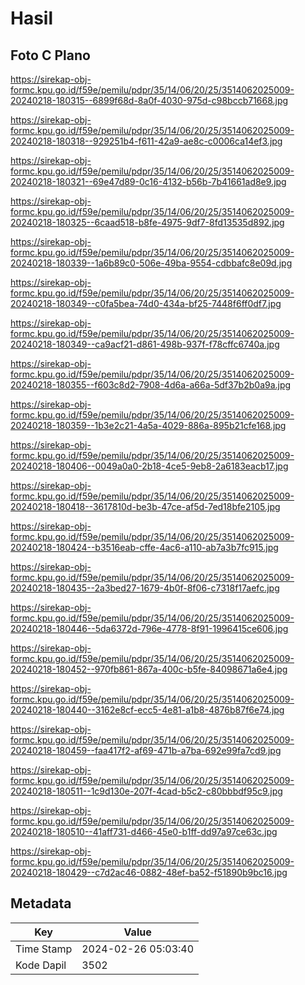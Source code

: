 # Hasil

## Foto C Plano

https://sirekap-obj-formc.kpu.go.id/f59e/pemilu/pdpr/35/14/06/20/25/3514062025009-20240218-180315--6899f68d-8a0f-4030-975d-c98bccb71668.jpg

https://sirekap-obj-formc.kpu.go.id/f59e/pemilu/pdpr/35/14/06/20/25/3514062025009-20240218-180318--929251b4-f611-42a9-ae8c-c0006ca14ef3.jpg

https://sirekap-obj-formc.kpu.go.id/f59e/pemilu/pdpr/35/14/06/20/25/3514062025009-20240218-180321--69e47d89-0c16-4132-b56b-7b41661ad8e9.jpg

https://sirekap-obj-formc.kpu.go.id/f59e/pemilu/pdpr/35/14/06/20/25/3514062025009-20240218-180325--6caad518-b8fe-4975-9df7-8fd13535d892.jpg

https://sirekap-obj-formc.kpu.go.id/f59e/pemilu/pdpr/35/14/06/20/25/3514062025009-20240218-180339--1a6b89c0-506e-49ba-9554-cdbbafc8e09d.jpg

https://sirekap-obj-formc.kpu.go.id/f59e/pemilu/pdpr/35/14/06/20/25/3514062025009-20240218-180349--c0fa5bea-74d0-434a-bf25-7448f6ff0df7.jpg

https://sirekap-obj-formc.kpu.go.id/f59e/pemilu/pdpr/35/14/06/20/25/3514062025009-20240218-180349--ca9acf21-d861-498b-937f-f78cffc6740a.jpg

https://sirekap-obj-formc.kpu.go.id/f59e/pemilu/pdpr/35/14/06/20/25/3514062025009-20240218-180355--f603c8d2-7908-4d6a-a66a-5df37b2b0a9a.jpg

https://sirekap-obj-formc.kpu.go.id/f59e/pemilu/pdpr/35/14/06/20/25/3514062025009-20240218-180359--1b3e2c21-4a5a-4029-886a-895b21cfe168.jpg

https://sirekap-obj-formc.kpu.go.id/f59e/pemilu/pdpr/35/14/06/20/25/3514062025009-20240218-180406--0049a0a0-2b18-4ce5-9eb8-2a6183eacb17.jpg

https://sirekap-obj-formc.kpu.go.id/f59e/pemilu/pdpr/35/14/06/20/25/3514062025009-20240218-180418--3617810d-be3b-47ce-af5d-7ed18bfe2105.jpg

https://sirekap-obj-formc.kpu.go.id/f59e/pemilu/pdpr/35/14/06/20/25/3514062025009-20240218-180424--b3516eab-cffe-4ac6-a110-ab7a3b7fc915.jpg

https://sirekap-obj-formc.kpu.go.id/f59e/pemilu/pdpr/35/14/06/20/25/3514062025009-20240218-180435--2a3bed27-1679-4b0f-8f06-c7318f17aefc.jpg

https://sirekap-obj-formc.kpu.go.id/f59e/pemilu/pdpr/35/14/06/20/25/3514062025009-20240218-180446--5da6372d-796e-4778-8f91-1996415ce606.jpg

https://sirekap-obj-formc.kpu.go.id/f59e/pemilu/pdpr/35/14/06/20/25/3514062025009-20240218-180452--970fb861-867a-400c-b5fe-84098671a6e4.jpg

https://sirekap-obj-formc.kpu.go.id/f59e/pemilu/pdpr/35/14/06/20/25/3514062025009-20240218-180440--3162e8cf-ecc5-4e81-a1b8-4876b87f6e74.jpg

https://sirekap-obj-formc.kpu.go.id/f59e/pemilu/pdpr/35/14/06/20/25/3514062025009-20240218-180459--faa417f2-af69-471b-a7ba-692e99fa7cd9.jpg

https://sirekap-obj-formc.kpu.go.id/f59e/pemilu/pdpr/35/14/06/20/25/3514062025009-20240218-180511--1c9d130e-207f-4cad-b5c2-c80bbbdf95c9.jpg

https://sirekap-obj-formc.kpu.go.id/f59e/pemilu/pdpr/35/14/06/20/25/3514062025009-20240218-180510--41aff731-d466-45e0-b1ff-dd97a97ce63c.jpg

https://sirekap-obj-formc.kpu.go.id/f59e/pemilu/pdpr/35/14/06/20/25/3514062025009-20240218-180429--c7d2ac46-0882-48ef-ba52-f51890b9bc16.jpg


## Metadata

| Key        | Value               |
| ---------- | ------------------- |
| Time Stamp | 2024-02-26 05:03:40 |
| Kode Dapil | 3502                |



